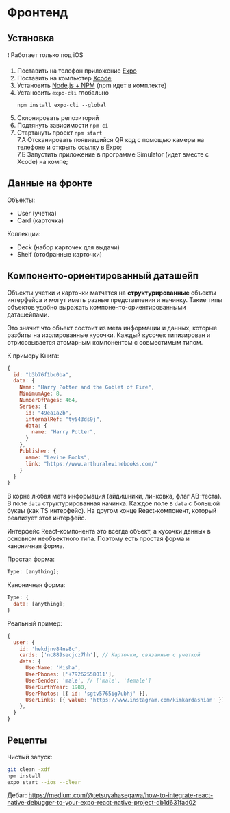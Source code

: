 # Фронтенд

## Установка

❗️ Работает только под iOS

1.  Поставить на телефон приложение [Expo](https://expo.io/)
2.  Поставить на компьютер [Xcode](https://developer.apple.com/xcode/resources/)
3.  Установить [Node.js + NPM](https://nodejs.org/) (npm идет в комплекте)
4.  Установить `expo-cli` глобально
    ```
    npm install expo-cli --global
    ```
5.  Склонировать репозиторий
6.  Подтянуть зависимости `npm ci`
7.  Стартануть проект `npm start` <br>
    7.А Отсканировать появившийся QR код с помощью камеры на телефоне и открыть ссылку в Expo; <br>
    7.Б Запустить приложение в программе Simulator (идет вместе с Xcode) на компе;

## Данные на фронте

Объекты:

- User (учетка)
- Card (карточка)

Коллекции:

- Deck (набор карточек для выдачи)
- Shelf (отобранные карточки)

## Компоненто-ориентированный даташейп

Объекты учетки и карточки матчатся на **структурированные** объекты интерфейса и могут иметь разные представления и начинку. Такие типы объектов удобно выражать компоненто-ориентированными даташейпами.

Это значит что объект состоит из мета информации и данных, которые разбиты на изолированные кусочки. Каждый кусочек типизирован и отрисовывается атомарным компонентом с совместимым типом.

К примеру Книга:

```js
{
  id: "b3b76f1bc0ba",
  data: {
    Name: "Harry Potter and the Goblet of Fire",
    MinimumAge: 8,
    NumberOfPages: 464,
    Series: {
      id: "49ea1a2b",
      internalRef: "ty543ds9j",
      data: {
        name: "Harry Potter",
      }
    },
    Publisher: {
      name: "Levine Books",
      link: "https://www.arthuralevinebooks.com/"
    }
  }
}
```

В корне любая мета информация (айдишники, линковка, флаг AB-теста). В поле `data` структурированная начинка. Каждое поле в `data` с большой буквы (как TS интерфейс). На другом конце React-компонент, который реализует этот интерфейс.

Интерфейс React-компонента это всегда объект, а кусочки данных в основном необъектного типа. Поэтому есть простая форма и каноничная форма.

Простая форма:

```js
Type: [anything];
```

Каноничная форма:

```js
Type: {
  data: [anything];
}
```

Реальный пример:

```js
{
  user: {
    id: 'hekdjnv84ns8c',
    cards: ['nc889secjcz7hh'], // Карточки, связанные с учеткой
    data: {
      UserName: 'Misha',
      UserPhones: ['+79262558011'],
      UserGender: 'male', // ['male', 'female']
      UserBirthYear: 1988,
      UserPhotos: [{ id: 'sgtv5765ig7ubhj' }],
      UserLinks: [{ value: 'https://www.instagram.com/kimkardashian' }],
    },
  }
}
```

## Рецепты

Чистый запуск:

```sh
git clean -xdf
npm install
expo start --ios --clear
```

Дебаг:
https://medium.com/@tetsuyahasegawa/how-to-integrate-react-native-debugger-to-your-expo-react-native-project-db1d631fad02
